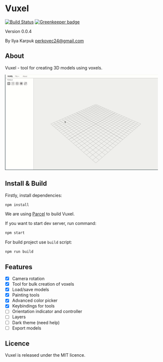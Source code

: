 # Vuxel

[![Build Status](https://travis-ci.org/Perkovec/Vuxel.svg?branch=master)](https://travis-ci.org/Perkovec/Vuxel) [![Greenkeeper badge](https://badges.greenkeeper.io/Perkovec/Vuxel.svg)](https://greenkeeper.io/)

Version 0.0.4

By Ilya Karpuk perkovec24@gmail.com

## About

Vuxel - tool for creating 3D models using voxels.

![Demo](demo.gif)

## Install & Build

Firstly, install dependencies:
```bash
npm install
```

We are using [Parcel](https://github.com/parcel-bundler/parcel) to build Vuxel.

If you want to start dev server, run command:
```bash
npm start
```

For build project use `build` script:
```bash
npm run build
```

## Features

- [x] Camera rotation
- [x] Tool for bulk creation of voxels
- [x] Load/save models
- [x] Painting tools
- [x] Advanced color picker
- [x] Keybindings for tools
- [ ] Orientation indicator and controller
- [ ] Layers
- [ ] Dark theme (need help)
- [ ] Export models

## Licence

Vuxel is released under the MIT licence. 
